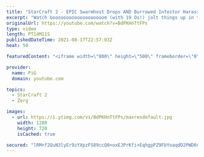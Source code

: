 ```yaml
---
title: "StarCraft 2 - EPIC Swarmhost Drops AND Burrowed Infestor Harass! | Kaboom Baby #11"
excerpt: "Watch booooooooooooooooooom (with 19 Os!) jolt things up in this Zerg versus Zerg StarCraft 2 match. 🐷 Support PiG: https://www.pigstarcraft.com/support/  Check out her twitch: https://www.twitch.tv/booooooooooooooooooom/ -- 🐖 Watch live on https://www.twitch.tv/x5_pig 🎓 For coaching inquiries (including"
originalUrl: https://youtube.com/watch?v=BdPKHnTtFPs
type: video
length: PT14M11S
publishedDateTime: 2021-08-17T22:57:03Z
heat: 50

featuredContent: "<iframe width=\"800\" height=\"500\" frameborder=\"0\" src=\"https://www.youtube.com/embed/BdPKHnTtFPs\" allow=\"accelerometer; autoplay; encrypted-media; gyroscope; picture-in-picture\" allowfullscreen></iframe>"

provider:
  name: PiG
  domain: youtube.com

topics:
  - StarCraft 2
  - Zerg

images:
  - url: https://i.ytimg.com/vi/BdPKHnTtFPs/maxresdefault.jpg
    width: 1280
    height: 720
    isCached: true

secured: "lRM+f2QuN3lyEr9zYXpzFS89ccQ0+oxEJPrKfi+EqhgpPZ9FbYoaqdD2PWD6C104w9Br24M4dFehL+Oh7xMe31Zak8cyNQy4GSFWMEZMe4NLM92Ub+a39PnU/mShdWYihgnPGTdUiRKrxm5srgPkmlAjEvGPKaJG6rshrSBu2T3GBIqTzysqnVi6oI2Qep47SOiCREav1RMv2EPUS6tsqbD46VCUujaxY59zHWAi8lkNsmpcwu8naCO/otSfLSmUqSveON5zxkhaHYj2le/C5+26caBBgTsQCoIDVAKl8L1afjm+fZ0frbpqbDsNCg+Jqj7kPmgcm+ePy26wxacMdYrrdHPEve3vk+VaVELzoqXAuTj5FmAbKKmB9BglQn/fdIv0JYUK7lR9xOQ/DHAFOboUFn/Z2X2vJ/uNkiKIErA=;GX2mxT/cqujpashsmEph8A=="
---
```


